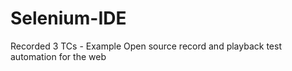 # Selenium-IDE
Recorded 3 TCs - Example
Open source record and playback test automation for the web

 
